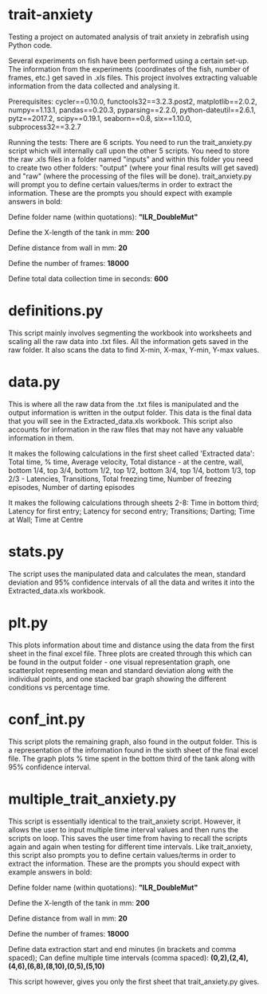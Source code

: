 # trait-anxiety
Testing a project on automated analysis of trait anxiety in zebrafish using Python code.

Several experiments on fish have been performed using a certain set-up. The information from the experiments (coordinates of the fish, number of frames, etc.) get saved in .xls files. This project involves extracting valuable information from the data collected and analysing it. 

Prerequisites:
cycler==0.10.0, functools32==3.2.3.post2, matplotlib==2.0.2, numpy==1.13.1, pandas==0.20.3, pyparsing==2.2.0, python-dateutil==2.6.1, pytz==2017.2, scipy==0.19.1, seaborn==0.8, six==1.10.0, subprocess32==3.2.7

Running the tests: There are 6 scripts. You need to run the trait_anxiety.py script which will internally call upon the other 5 scripts. You need to store the raw .xls files in a folder named "inputs" and within this folder you need to create two other folders: "output" (where your final results will get saved) and "raw" (where the processing of the files will be done). trait_anxiety.py will prompt you to define certain values/terms in order to extract the information. These are the prompts you should expect with example answers in bold:

Define folder name (within quotations): **"ILR_DoubleMut"**

Define the X-length of the tank in mm: **200**

Define distance from wall in mm: **20**

Define the number of frames: **18000**

Define total data collection time in seconds: **600**

# definitions.py
This script mainly involves segmenting the workbook into worksheets and scaling all the raw data into .txt files. All the information gets saved in the raw folder. It also scans the data to find X-min, X-max, Y-min, Y-max values. 

# data.py
This is where all the raw data from the .txt files is manipulated and the output information is written in the output folder. This data is the final data that you will see in the Extracted_data.xls workbook. This script also accounts for information in the raw files that may not have any valuable information in them.

It makes the following calculations in the first sheet called 'Extracted data': 
Total time, % time, Average velocity, Total distance - at the centre, wall, bottom 1/4, top 3/4, bottom 1/2, top 1/2, bottom 3/4, top 1/4, bottom 1/3, top 2/3 - Latencies, Transitions, Total freezing time, Number of freezing episodes, Number of darting episodes

It makes the following calculations through sheets 2-8: Time in bottom third; Latency for first entry; Latency for second entry; Transitions; Darting; Time at Wall; Time at Centre

# stats.py
The script uses the manipulated data and calculates the mean, standard deviation and 95% confidence intervals of all the data and writes it into the Extracted_data.xls workbook.

# plt.py
This plots information about time and distance using the data from the first sheet in the final excel file. Three plots are created through this which can be found in the output folder - one visual representation graph, one scatterplot representing mean and standard deviation along with the individual points, and one stacked bar graph showing the different conditions vs percentage time.

# conf_int.py
This script plots the remaining graph, also found in the output folder. This is a representation of the information found in the sixth sheet of the final excel file. The graph plots % time spent in the bottom third of the tank along with 95% confidence interval.

# multiple_trait_anxiety.py
This script is essentially identical to the trait_anxiety script. However, it allows the user to input multiple time interval values and then runs the scripts on loop. This saves the user time from having to recall the scripts again and again when testing for different time intervals. Like trait_anxiety, this script also prompts you to define certain values/terms in order to extract the information. These are the prompts you should expect with example answers in bold:

Define folder name (within quotations): **"ILR_DoubleMut"**

Define the X-length of the tank in mm: **200**

Define distance from wall in mm: **20**

Define the number of frames: **18000**

Define data extraction start and end minutes (in brackets and comma spaced); Can define multiple time intervals (comma spaced): **(0,2),(2,4),(4,6),(6,8),(8,10),(0,5),(5,10)**

This script however, gives you only the first sheet that trait_anxiety.py gives. 
